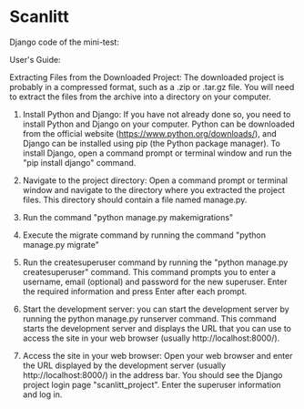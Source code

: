 # Scanlitt
Django code of the mini-test:

User's Guide:

Extracting Files from the Downloaded Project: The downloaded project is probably in a compressed format, such as a .zip or .tar.gz file. You will need to extract the files from the archive into a directory on your computer.

1.	Install Python and Django: If you have not already done so, you need to install Python and Django on your computer. Python can be downloaded from the official website (https://www.python.org/downloads/), and Django can be installed using pip (the Python package manager). To install Django, open a command prompt or terminal window and run the "pip install django" command.

2.	Navigate to the project directory: Open a command prompt or terminal window and navigate to the directory where you extracted the project files. This directory should contain a file named manage.py.

3.  Run the command "python manage.py makemigrations"

4.	Execute the migrate command by running the command "python manage.py migrate"

5.	Run the createsuperuser command by running the "python manage.py createsuperuser" command. This command prompts you to enter a username, email (optional) and password for the new superuser. Enter the required information and press Enter after each prompt.

6.	Start the development server: you can start the development server by running the python manage.py runserver command. This command starts the development server and displays the URL that you can use to access the site in your web browser (usually http://localhost:8000/).

7.	Access the site in your web browser: Open your web browser and enter the URL displayed by the development server (usually http://localhost:8000/) in the address bar. You should see the Django project login page "scanlitt_project". Enter the superuser information and log in.

